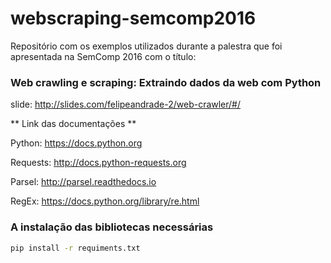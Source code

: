 webscraping-semcomp2016
===========

Repositório com os exemplos utilizados durante a palestra que foi apresentada na SemComp 2016 com o título:

### Web crawling e scraping: Extraindo dados da web com Python

slide: http://slides.com/felipeandrade-2/web-crawler/#/


** Link das documentações **

Python: https://docs.python.org

Requests: http://docs.python-requests.org

Parsel: http://parsel.readthedocs.io

RegEx: https://docs.python.org/library/re.html


### A instalação das bibliotecas necessárias

```sh
pip install -r requiments.txt
```